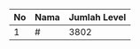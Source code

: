 | No | Nama            | Jumlah Level |
|----|-----------------|--------------|
| 1  | #    |    3802        |
